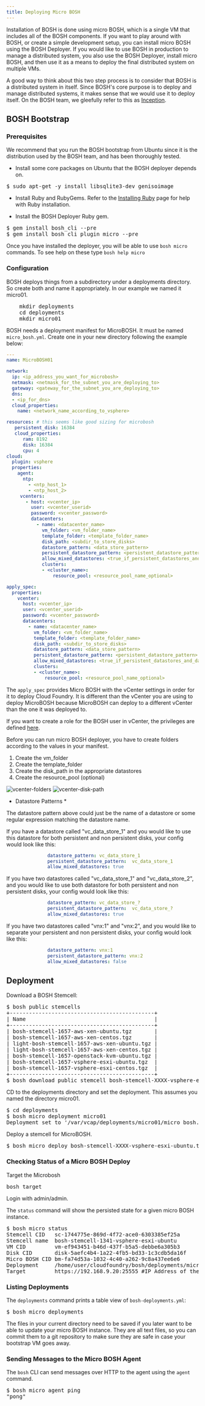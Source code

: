 ```yaml
---
title: Deploying Micro BOSH
---
```


Installation of BOSH is done using micro BOSH, which is a single VM that 
includes all of the BOSH components. 
If you want to play around with BOSH, or create a simple development setup, you 
can install micro BOSH using the BOSH Deployer. 
If you would like to use BOSH in production to manage a distributed system, you 
also use the BOSH Deployer, install micro BOSH, and then use it as a means to 
deploy the final distributed system on multiple VMs.

A good way to think about this two step process is to consider that BOSH is a 
distributed system in itself. 
Since BOSH's core purpose is to deploy and manage distributed systems, it makes 
sense that we would use it to deploy itself. 
On the BOSH team, we gleefully refer to this as [Inception](http://en.wikipedia.org/wiki/Inception).

## <a id="bootstrap"></a>BOSH Bootstrap ##

### <a id="prerequisites"></a>Prerequisites ###

We recommend that you run the BOSH bootstrap from Ubuntu since it is the 
distribution used by the BOSH team, and has been thoroughly tested.

* Install some core packages on Ubuntu that the BOSH deployer depends on.

<pre class="terminal">
$ sudo apt-get -y install libsqlite3-dev genisoimage
</pre>

* Install Ruby and RubyGems. Refer to the [Installing Ruby](/docs/common/install_ruby.html) page for help with Ruby installation.

* Install the BOSH Deployer Ruby gem.

<pre class="terminal">
$ gem install bosh_cli --pre
$ gem install bosh_cli_plugin_micro --pre
</pre>

Once you have installed the deployer, you will be able to use `bosh micro` 
commands. 
To see help on these type `bosh help micro`

### <a id="config"></a>Configuration ###

BOSH deploys things from a subdirectory under a deployments directory. 
So create both and name it appropriately. 
In our example we named it micro01.

<pre class="terminal">
	mkdir deployments
	cd deployments
	mkdir micro01
</pre>

BOSH needs a deployment manifest for MicroBOSH. 
It must be named `micro_bosh.yml`. 
Create one in your new directory following the example below:

~~~yaml
---
name: MicroBOSH01

network:
  ip: <ip_address_you_want_for_microbosh>
  netmask: <netmask_for_the_subnet_you_are_deploying_to>
  gateway: <gateway_for_the_subnet_you_are_deploying_to>
  dns:
  - <ip_for_dns>
  cloud_properties:
    name: <network_name_according_to_vsphere>

resources: # this seems like good sizing for microbosh
   persistent_disk: 16384
   cloud_properties:
      ram: 8192
      disk: 16384
      cpu: 4
cloud:
  plugin: vsphere
  properties:
    agent:
      ntp:
        - <ntp_host_1>
        - <ntp_host_2>
     vcenters:
       - host: <vcenter_ip>
         user: <vcenter_userid>
         password: <vcenter_password>
         datacenters:
           - name: <datacenter_name>
             vm_folder: <vm_folder_name>
             template_folder: <template_folder_name>
             disk_path: <subdir_to_store_disks>
             datastore_pattern: <data_store_pattern>
             persistent_datastore_pattern: <persistent_datastore_pattern>
             allow_mixed_datastores: <true_if_persistent_datastores_and_datastore_patterns_are_the_same>
             clusters:
             - <cluster_name>:
                 resource_pool: <resource_pool_name_optional>

apply_spec:
  properties:
    vcenter:
      host: <vcenter_ip>
      user: <vcenter_userid>
      password: <vcenter_password>
      datacenters:
        - name: <datacenter_name>
          vm_folder: <vm_folder_name>
          template_folder: <template_folder_name>
          disk_path: <subdir_to_store_disks>
          datastore_pattern: <data_store_pattern>
          persistent_datastore_pattern: <persistent_datastore_pattern>
          allow_mixed_datastores: <true_if_persistent_datastores_and_datastore_patterns_are_the_same>
          clusters:
          - <cluster_name>:
              resource_pool: <resource_pool_name_optional>

~~~

The `apply_spec` provides Micro BOSH with the vCenter settings in order for it 
to deploy Cloud Foundry. 
It is different than the vCenter you are using to deploy MicroBOSH because 
MicroBOSH can deploy to a different vCenter than the one it was deployed to.

If you want to create a role for the BOSH user in vCenter, the privileges are 
defined [here](./vcenter_user_privileges.html).

Before you can run micro BOSH deployer, you have to create folders according to 
the values in your manifest.

1. Create the vm_folder
1. Create the template_folder
1. Create the disk_path in the appropriate datastores
1. Create the resource_pool (optional)

![vcenter-folders](/images/vcenter-folders.png)
![vcenter-disk-path](/images/vcenter-disk-path.png)

* Datastore Patterns *

The datastore pattern above could just be the name of a datastore or some 
regular expression matching the datastore name.

If you have a datastore called "vc\_data\_store\_1" and you would like to use 
this datastore for both persistent and non persistent disks, your config would 
look like this:

~~~yaml
               datastore_pattern: vc_data_store_1
               persistent_datastore_pattern:  vc_data_store_1
               allow_mixed_datastores: true
~~~

If you have two datastores called "vc\_data\_store\_1" and 
"vc\_data\_store\_2", and you would like to use both datastore for both 
persistent and non persistent disks, your config would look like this:

~~~yaml
               datastore_pattern: vc_data_store_?
               persistent_datastore_pattern:  vc_data_store_?
               allow_mixed_datastores: true
~~~

If you have two datastores called "vnx:1" and "vnx:2", and you would like to 
separate your persistent and non persistent disks, your config would look like 
this:

~~~yaml
               datastore_pattern: vnx:1
               persistent_datastore_pattern: vnx:2
               allow_mixed_datastores: false
~~~

## <a id="deploy"></a>Deployment ##

Download a BOSH Stemcell:

<pre class="terminal">
$ bosh public stemcells
+---------------------------------------------+
| Name                                        |
+---------------------------------------------+
| bosh-stemcell-1657-aws-xen-ubuntu.tgz       |
| bosh-stemcell-1657-aws-xen-centos.tgz       |
| light-bosh-stemcell-1657-aws-xen-ubuntu.tgz |
| light-bosh-stemcell-1657-aws-xen-centos.tgz |
| bosh-stemcell-1657-openstack-kvm-ubuntu.tgz |
| bosh-stemcell-1657-vsphere-esxi-ubuntu.tgz  |
| bosh-stemcell-1657-vsphere-esxi-centos.tgz  |
+---------------------------------------------+
$ bosh download public stemcell bosh-stemcell-XXXX-vsphere-esxi-ubuntu.tgz
</pre>

CD to the deployments directory and set the deployment. 
This assumes you named the directory micro01.

<pre class="terminal">
$ cd deployments
$ bosh micro deployment micro01
Deployment set to '/var/vcap/deployments/micro01/micro_bosh.yml'
</pre>

Deploy a stemcell for MicroBOSH.

<pre class="terminal">
$ bosh micro deploy bosh-stemcell-XXXX-vsphere-esxi-ubuntu.tgz
</pre>


### <a id="verify"></a>Checking Status of a Micro BOSH Deploy ###

Target the Microbosh

<pre class="terminal">
bosh target <ip_address_from_your_micro_bosh_manifest:25555>
</pre>

Login with admin/admin.

The `status` command will show the persisted state for a given micro BOSH 
instance.

<pre class="terminal">
$ bosh micro status
Stemcell CID   sc-1744775e-869d-4f72-ace0-6303385ef25a
Stemcell name  bosh-stemcell-1341-vsphere-esxi-ubuntu
VM CID         vm-ef943451-b46d-437f-b5a5-debbe6a305b3
Disk CID       disk-5aefc4b4-1a22-4fb5-bd33-1c3cdb5da16f
Micro BOSH CID bm-fa74d53a-1032-4c40-a262-9c8a437ee6e6
Deployment     /home/user/cloudfoundry/bosh/deployments/micro_bosh/micro_bosh.yml
Target         https://192.168.9.20:25555 #IP Address of the Director
</pre>

### <a id="listing"></a>Listing Deployments ###

The `deployments` command prints a table view of `bosh-deployments.yml`:

<pre class="terminal">
$ bosh micro deployments
</pre>

The files in your current directory need to be saved if you later want to be 
able to update your micro BOSH instance. 
They are all text files, so you can commit them to a git repository to make 
sure they are safe in case your bootstrap VM goes away.


### <a id="send-message"></a>Sending Messages to the Micro BOSH Agent ###

The `bosh` CLI can send messages over HTTP to the agent using the `agent` 
command.

<pre class="terminal">
$ bosh micro agent ping
"pong"
</pre>

